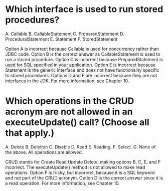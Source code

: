 # Which interface is used to run stored procedures?
A. Callable
B. CallableStatement
C. PreparedStatement
D. ProceduralStatement
E. Statement
F. StoredStatement

Option A is incorrect because Callable is used for concurrency rather than JDBC code.
Option B is the correct answer as CallableStatement is used to run a stored procedure.
Option C is incorrect because PreparedStatement is used for SQL specified in your application.
Option E is incorrect because Statement is the generic interface and does not have functionality specific to stored procedures.
Options D and F are incorrect because they are not interfaces in the JDK. For more information, see Chapter 10.

# Which operations in the CRUD acronym are not allowed in an executeUpdate() call? (Choose all that apply.)
A. Delete
B. Deletion
C. Disable
D. Read
E. Reading.
F. Select.
G. None of the above. All operations are allowed.

CRUD stands for Create Read Update Delete, making options B, C, E, and F incorrect.
The executeUpdate() method is not allowed to make read operations.
Option F is tricky, but incorrect, because it is a SQL keyword and not part of the CRUD acronym.
Option D is the correct answer since it is a read operation. For more information, see Chapter 10.